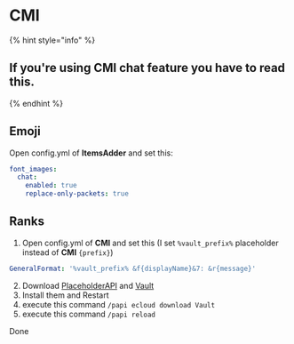 # CMI

{% hint style="info" %}
## If you're using CMI chat feature you have to read this.
{% endhint %}

## Emoji

Open config.yml of **ItemsAdder** and set this:

```yaml
font_images:
  chat:
    enabled: true
    replace-only-packets: true
```

## Ranks

1. Open config.yml of **CMI** and set this \(I set `%vault_prefix%` placeholder instead of **CMI** `{prefix}`\)

```yaml
GeneralFormat: '%vault_prefix% &f{displayName}&7: &r{message}'
```

2. Download [PlaceholderAPI](https://www.spigotmc.org/resources/placeholderapi.6245/) and [Vault](https://github.com/MilkBowl/Vault/releases/latest)  
3. Install them and Restart  
4. execute this command  `/papi ecloud download Vault`  
5. execute this command `/papi reload`

Done

